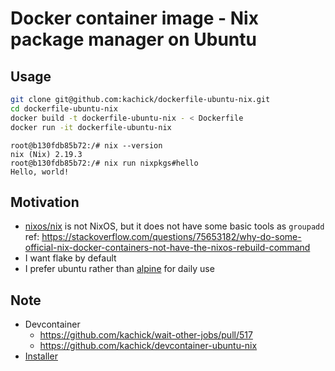 # Docker container image - Nix package manager on Ubuntu

## Usage

```bash
git clone git@github.com:kachick/dockerfile-ubuntu-nix.git
cd dockerfile-ubuntu-nix
docker build -t dockerfile-ubuntu-nix - < Dockerfile
docker run -it dockerfile-ubuntu-nix
```

```console
root@b130fdb85b72:/# nix --version
nix (Nix) 2.19.3
root@b130fdb85b72:/# nix run nixpkgs#hello
Hello, world!
```

## Motivation

- [nixos/nix](https://hub.docker.com/r/nixos/nix) is not NixOS, but it does not have some basic tools as `groupadd`\
  ref: <https://stackoverflow.com/questions/75653182/why-do-some-official-nix-docker-containers-not-have-the-nixos-rebuild-command>
- I want flake by default
- I prefer ubuntu rather than [alpine](https://hub.docker.com/r/nixos/nix) for daily use

## Note

- Devcontainer
  - https://github.com/kachick/wait-other-jobs/pull/517
  - https://github.com/kachick/devcontainer-ubuntu-nix
- [Installer](https://github.com/DeterminateSystems/nix-installer)
